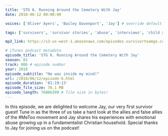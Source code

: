 ```yaml
---
title: 'STG 6. Running Around the Cemetery With Jay'
date: 2018-06-12 00:00:00

voices: ['Oliver Ayers', 'Bailey Davenport', 'Jay'] # override default (which is just Oliver and Bailey)

tags: ['survivors', 'survivor stories', 'abuse', 'interviews', 'child abuse', 'psychological abuse', 'religion', 'religious abuse'] # max 255 chars

mp3_link: https://s3-us-west-1.amazonaws.com/episodes.survivorteamgo.com/STG+6+Conversation+with+Jay+Running+Around+the+Cemetery.mp3

# iTunes podcast metadata
episode_title: 'STG 6. Running Around the Cemetery With Jay'
season: 01
track: 006 # episode number
year: 2018
episode_subtitle: "He was inside my mind!"
url: /2018/06/12/episode-6.html
episode_duration: '01:19:13'
episode_file_size: 76.1 MB
episode_length: 76066399 # file size in bytes!
---
```


In this episode, we are delighted to welcome Jay, our very first survivor guest! Tune in as the three of us take a hard look at the allies and false allies of the #MeToo movement and Jay shares his experiences with emotional abuse growing up in a fundamentalist Christian household. Special thanks to Jay for joining us on the podcast!
